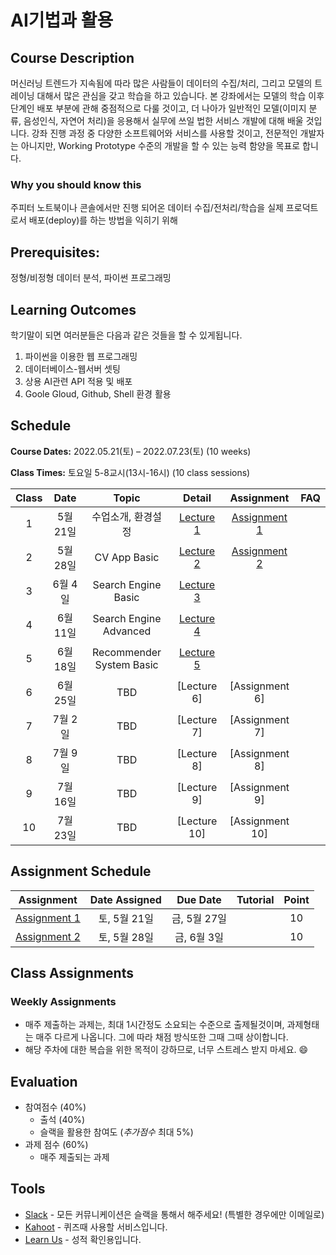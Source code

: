 # AI기법과 활용	

## Course Description

머신러닝 트렌드가 지속됨에 따라 많은 사람들이 데이터의 수집/처리, 그리고 모델의 트레이닝 대해서 많은 관심을 갖고 학습을 하고 있습니다. 본 강좌에서는 모델의 학습 이후 단계인 배포 부분에 관해 중점적으로 다룰 것이고, 더 나아가 일반적인 모델(이미지 분류, 음성인식, 자연어 처리)을 응용해서 실무에 쓰일 법한 서비스 개발에 대해 배울 것입니다. 강좌 진행 과정 중 다양한 소프트웨어와 서비스를 사용할 것이고, 전문적인 개발자는 아니지만, Working Prototype 수준의 개발을 할 수 있는 능력 함양을 목표로 합니다.


### Why you should know this

주피터 노트북이나 콘솔에서만 진행 되어온 데이터 수집/전처리/학습을 실제 프로덕트로서 배포(deploy)를 하는 방법을 익히기 위해

## Prerequisites:  
정형/비정형 데이터 분석, 파이썬 프로그래밍

## Learning Outcomes

학기말이 되면 여러분들은 다음과 같은 것들을 할 수 있게됩니다.

1. 파이썬을 이용한 웹 프로그래밍
1. 데이터베이스-웹서버 셋팅
1. 상용 AI관련 API 적용 및 배포
1. Goole Gloud, Github, Shell 환경 활용

## Schedule

**Course Dates:** 2022.05.21(토) – 2022.07.23(토) (10 weeks)

**Class Times:** 토요일 5-8교시(13시-16시) (10 class sessions)

| Class |          Date          |  Topic  |        Detail      |        Assignment         | FAQ |
|:-----:|:----------------------:|:-------:|:------------------:|:-------------------------:|:---:|
|  1 |  5월 21일                | 수업소개, 환경설정      | [Lecture 1] | [Assignment 1] | |
|  2 |  5월 28일                | CV App Basic       | [Lecture 2] |  [Assignment 2] | |
|  3 |  6월 4일                 | Search Engine Basic      | [Lecture 3] |  | |
|  4 |  6월 11일                | Search Engine Advanced   | [Lecture 4] |  | |
|  5 |  6월 18일                | Recommender System Basic | [Lecture 5]  | | |
|  6 |  6월 25일                | TBD | [Lecture 6]  | [Assignment 6] | |
|  7 |  7월 2일                 | TBD | [Lecture 7]  | [Assignment 7] | |
|  8 |  7월 9일                 | TBD | [Lecture 8]  | [Assignment 8] | |
|  9 |  7월 16일                | TBD | [Lecture 9]  | [Assignment 9] | |
|  10 |  7월 23일               | TBD | [Lecture 10] | [Assignment 10] | |





[Lecture 1]: lecture/week-01
[Assignment 1]: assignment/week-01/README.md

[Lecture 2]: lecture/week-02
[Assignment 2]: assignment/week-02/README.md
[Lecture 3]: lecture/week-03
[Lecture 4]: lecture/week-04
[Lecture 5]: lecture/week-05
[FAQ 1]: FAQ.md

## Assignment Schedule 


|                        Assignment                         | Date Assigned |   Due Date   | Tutorial | Point |
|:---------------------------------------------------------:|:-------------:|:------------:|:------------:|:------------:|
| [Assignment 1]                      |  토, 5월 21일  |  금, 5월 27일 |  | 10 |
| [Assignment 2]                      |  토, 5월 28일  |  금, 6월 3일 |  | 10 |




## Class Assignments


### Weekly Assignments

- 매주 제출하는 과제는, 최대 1시간정도 소요되는 수준으로 출제될것이며, 과제형태는 매주 다르게 나옵니다. 그에 따라 채점 방식또한 그때 그때 상이합니다.
- 해당 주차에 대한 복습을 위한 목적이 강하므로, 너무 스트레스 받지 마세요. :smile:

## Evaluation

- 참여점수 (40%)
    - 출석 (40%)
    - 슬랙을 활용한 참여도 (*추가점수* 최대 5%)
- 과제 점수 (60%)
    - 매주 제출되는 과제 

## Tools

- [Slack](https://yonseigsi7674-hdv8590.slack.com/) - 모든 커뮤니케이션은 슬랙을 통해서 해주세요! (특별한 경우에만 이메일로)
- [Kahoot](https://kahoot.it) - 퀴즈때 사용할 서비스입니다.
- [Learn Us](https://www.learnus.org/course/view.php?id=210391) - 성적 확인용입니다.

